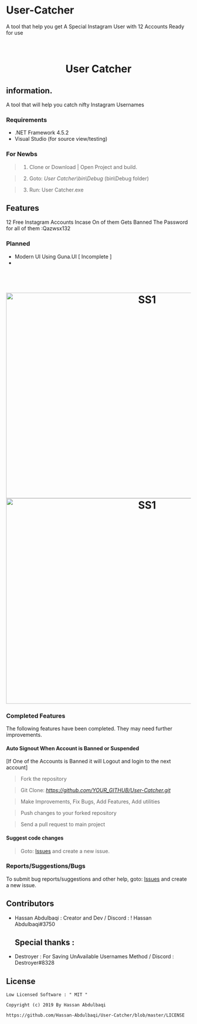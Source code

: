 # User-Catcher
A tool that help you get A Special Instagram User with 12 Accounts Ready for use
<h1 align="center">
	<br>
	 User Catcher
</h1>
<h2 align="center">
	
	
</h2>

## information.

A tool that will help you catch nifty Instagram Usernames




### Requirements

- .NET Framework 4.5.2
- Visual Studio (for source view/testing)

### For Newbs

> 1. Clone or Download | Open Project and build.

> 2. Goto: *User Catcher\bin\Debug* (bin\Debug folder)

> 3. Run: User Catcher.exe

## Features
12 Free Instagram Accounts Incase On of them Gets Banned The Password for all of them :Qazwsx132

### Planned

- Modern UI Using Guna.UI           [ Incomplete ]
- 
<h1 align="center">
	<br>
	<img src="https://i.ibb.co/qFP3V9N/Screenshot-183.png" alt="SS1" width="753" height="560">
  	<img src="https://i.ibb.co/XChkxNy/Screenshot-185.png" alt="SS1" width="753" height="560">
 
</h1>

### Completed Features

The following features have been completed. They may need further improvements.

#### Auto Signout When Account is Banned or Suspended
[If One of the Accounts is Banned it will Logout and login to the next account]




> Fork the repository

> Git Clone: *https://github.com/YOUR_GITHUB/User-Catcher.git*

> Make Improvements, Fix Bugs, Add Features, Add utilities

> Push changes to your forked repository

> Send a pull request to main project

#### Suggest code changes

> Goto: [Issues](https://github.com/Hassan-Abdulbaqi/User-Catcher/issues) and create a new issue.

### Reports/Suggestions/Bugs
To submit bug reports/suggestions and other help, goto: [Issues](https://github.com/Hassan-Abdulbaqi/User-Catcher/issues) and create a new issue.

 ## Contributors
- Hassan Abdulbaqi : Creator and Dev / Discord : ! Hassan Abdulbaqi#3750

  ## Special thanks :
- Destroyer : For Saving UnAvailable Usernames Method  / Discord : Destroyer#8328 

## License
```
Low Licensed Software : " MIT "

Copyright (c) 2019 By Hassan Abdulbaqi

https://github.com/Hassan-Abdulbaqi/User-Catcher/blob/master/LICENSE
```
